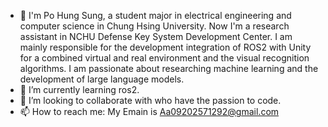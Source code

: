 - 👋 I'm Po Hung Sung, a student major in electrical engineering and computer  science in Chung Hsing University.
Now I'm a research assistant in NCHU Defense Key System Development Center.
I am mainly responsible for the development integration of ROS2 with Unity for a combined virtual and real environment and the visual recognition algorithms.
I am passionate about researching machine learning and the development of large language models.
- 🌱 I’m currently learning ros2.
- 💞️ I’m looking to collaborate with who have the passion to code.
- 📫 How to reach me: My Emain is Aa09202571292@gmail.com

<!---
Po-Hung0804/Po-Hung0804 is a ✨ special ✨ repository because its `README.md` (this file) appears on your GitHub profile.
You can click the Preview link to take a look at your changes.
--->
